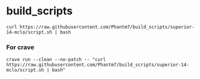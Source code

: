 
# build_scripts

```
curl https://raw.githubusercontent.com/Phantm7/build_scripts/superior-14-mclo/script.sh | bash
```

### For crave
```
crave run --clean --no-patch -- "curl https://raw.githubusercontent.com/Phantm7/build_scripts/superior-14-mclo/script.sh | bash"
```

